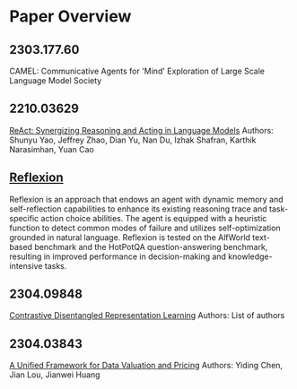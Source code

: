 # Paper Overview

## 2303.177.60
CAMEL: Communicative Agents for 'Mind' Exploration of Large Scale Language Model Society

## 2210.03629
[ReAct: Synergizing Reasoning and Acting in Language Models](ReAct.md)
Authors: Shunyu Yao, Jeffrey Zhao, Dian Yu, Nan Du, Izhak Shafran, Karthik Narasimhan, Yuan Cao


## [Reflexion](Reflexion.md)
Reflexion is an approach that endows an agent with dynamic memory and self-reflection capabilities to enhance its existing reasoning trace and task-specific action choice abilities. The agent is equipped with a heuristic function to detect common modes of failure and utilizes self-optimization grounded in natural language. Reflexion is tested on the AlfWorld text-based benchmark and the HotPotQA question-answering benchmark, resulting in improved performance in decision-making and knowledge-intensive tasks.

## 2304.09848
[Contrastive Disentangled Representation Learning](2304.09848.md)
Authors: List of authors

## 2304.03843
[A Unified Framework for Data Valuation and Pricing](2304.03843.md)
Authors: Yiding Chen, Jian Lou, Jianwei Huang
